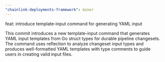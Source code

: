 ```yaml
---
"chainlink-deployments-framework": minor
---
```


feat: introduce template-input command for generating YAML input
    
This commit introduces a new template-input command that generates YAML input templates from Go struct types for durable pipeline changesets. The command uses reflection to analyze changeset input types and produces well-formatted YAML templates with type comments to guide users in creating valid input files.
